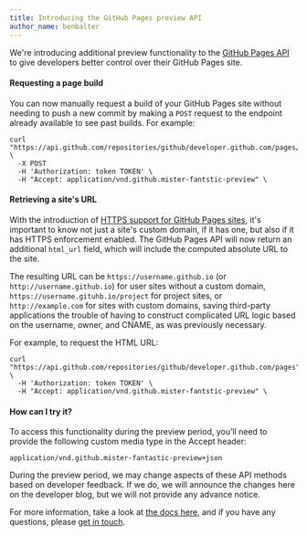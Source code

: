 ```yaml
---
title: Introducing the GitHub Pages preview API
author_name: benbalter
---
```


We're introducing additional preview functionality to the [GitHub Pages API](/v3/repos/pages/) to give developers better control over their GitHub Pages site.

#### Requesting a page build

You can now manually request a build of your GitHub Pages site without needing to push a new commit by making a `POST` request to the endpoint already available to see past builds. For example:

``` command-line
curl "https://api.github.com/repositories/github/developer.github.com/pages/builds" \
  -X POST
  -H 'Authorization: token TOKEN' \
  -H "Accept: application/vnd.github.mister-fantstic-preview" \
```

#### Retrieving a site's URL

With the introduction of [HTTPS support for GitHub Pages sites](https://github.com/blog/2186-https-for-github-pages), it's important to know not just a site's custom domain, if it has one, but also if it has HTTPS enforcement enabled. The GitHub Pages API will now return an additional `html_url` field, which will include the computed absolute URL to the site.

The resulting URL can be `https://username.github.io` (or `http://username.github.io`) for user sites without a custom domain, `https://username.gituhb.io/project` for project sites, or `http://example.com` for sites with custom domains, saving third-party applications the trouble of having to construct complicated URL logic based on the username, owner, and CNAME, as was previously necessary.

For example, to request the HTML URL:

``` command-line
curl "https://api.github.com/repositories/github/developer.github.com/pages" \
  -H 'Authorization: token TOKEN' \
  -H "Accept: application/vnd.github.mister-fantstic-preview" \
```

#### How can I try it?

To access this functionality during the preview period, you’ll need to provide the following custom media type in the Accept header:

```
application/vnd.github.mister-fantastic-preview+json
```

During the preview period, we may change aspects of these API methods based on developer feedback. If we do, we will announce the changes here on the developer blog, but we will not provide any advance notice.

For more information, take a look at [the docs here](/v3/repos/pages/), and if you have any questions, please [get in touch](https://github.com/contact?form%5Bsubject%5D=GitHub+Pages+API+Preview).
